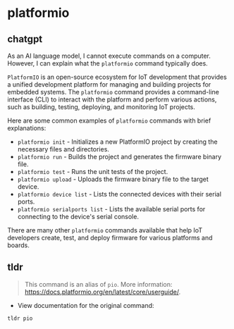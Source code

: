 # platformio 
## chatgpt 
As an AI language model, I cannot execute commands on a computer. However, I can explain what the `platformio` command typically does.

`PlatformIO` is an open-source ecosystem for IoT development that provides a unified development platform for managing and building projects for embedded systems. The `platformio` command provides a command-line interface (CLI) to interact with the platform and perform various actions, such as building, testing, deploying, and monitoring IoT projects. 

Here are some common examples of `platformio` commands with brief explanations:

- `platformio init` - Initializes a new PlatformIO project by creating the necessary files and directories.
- `platformio run` - Builds the project and generates the firmware binary file.
- `platformio test` - Runs the unit tests of the project.
- `platformio upload` - Uploads the firmware binary file to the target device.
- `platformio device list` - Lists the connected devices with their serial ports.
- `platformio serialports list` - Lists the available serial ports for connecting to the device's serial console.

There are many other `platformio` commands available that help IoT developers create, test, and deploy firmware for various platforms and boards. 

## tldr 
 
> This command is an alias of `pio`.
> More information: <https://docs.platformio.org/en/latest/core/userguide/>.

- View documentation for the original command:

`tldr pio`
